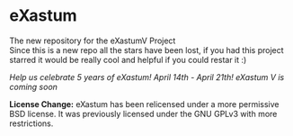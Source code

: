 eXastum
=======

The new repository for the eXastumV Project  
Since this is a new repo all the stars have been lost, if you had this project starred it would be really cool and helpful if you could restar it :)

*Help us celebrate 5 years of eXastum! April 14th - April 21th!*
*eXastum V is coming soon*

**License Change:**
eXastum has been relicensed under a more permissive BSD license.
It was previously licensed under the GNU GPLv3 with more restrictions.
